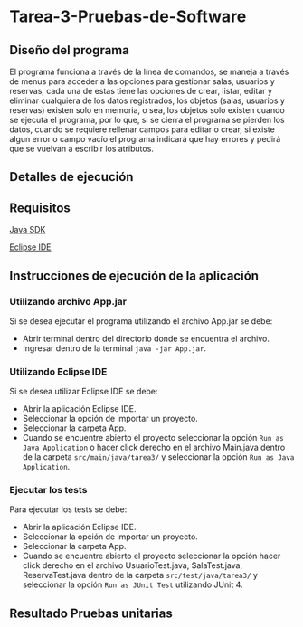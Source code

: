 # Tarea-3-Pruebas-de-Software

## Diseño del programa

El programa funciona a través de la línea de comandos, se maneja a través de menus para acceder a las opciones para gestionar salas, usuarios y reservas, cada una de estas tiene las opciones de crear, listar, editar y eliminar cualquiera de los datos registrados, los objetos (salas, usuarios y reservas) existen solo en memoria, o sea, los objetos solo existen cuando se ejecuta el programa, por lo que, si se cierra el programa se pierden los datos, cuando se requiere rellenar campos para editar o crear, si existe algun error o campo vacío el programa indicará que hay errores y pedirá que se vuelvan a escribir los atributos. 

## Detalles de ejecución

## Requisitos

[Java SDK](https://www.oracle.com/java/technologies/downloads/#jdk22-windows)

[Eclipse IDE](https://www.eclipse.org/downloads/)

## Instrucciones de ejecución de la aplicación

### Utilizando archivo App.jar

Si se desea ejecutar el programa utilizando el archivo App.jar se debe:

* Abrir terminal dentro del directorio donde se encuentra el archivo.
* Ingresar dentro de la terminal `java -jar App.jar`.

### Utilizando Eclipse IDE

Si se desea utilizar Eclipse IDE se debe:

* Abrir la aplicación Eclipse IDE.
* Seleccionar la opción de importar un proyecto.
* Seleccionar la carpeta App.
* Cuando se encuentre abierto el proyecto seleccionar la opción `Run as Java Application` o hacer click derecho en el archivo Main.java dentro de la carpeta `src/main/java/tarea3/` y seleccionar la opción `Run as Java Application`.

### Ejecutar los tests

Para ejecutar los tests se debe:

* Abrir la aplicación Eclipse IDE.
* Seleccionar la opción de importar un proyecto.
* Seleccionar la carpeta App.
* Cuando se encuentre abierto el proyecto seleccionar la opción hacer click derecho en el archivo UsuarioTest.java, SalaTest.java, ReservaTest.java dentro de la carpeta `src/test/java/tarea3/` y seleccionar la opción `Run as JUnit Test` utilizando JUnit 4.

## Resultado Pruebas unitarias



